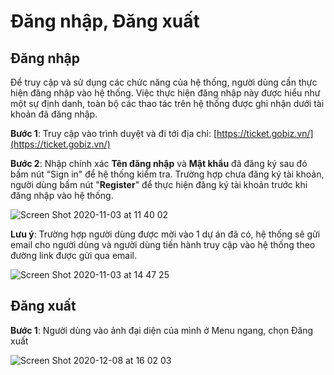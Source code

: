 # Đăng nhập, Đăng xuất

## Đăng nhập

Để truy cập và sử dụng các chức năng của hệ thống, người dùng cần thực hiện đăng nhập vào hệ thống. Việc thực hiện đăng nhập này được hiểu như một sự định danh, toàn bộ các thao tác trên hệ thống được ghi nhận dưới tài khoản đã đăng nhập.

**Bước 1**: Truy cập vào trình duyệt và đi tới địa chỉ: [https://ticket.gobiz.vn/](https://ticket.gobiz.vn/)

**Bước 2**: Nhập chính xác **Tên đăng nhập** và **Mật khẩu** đã đăng ký sau đó bấm nút “Sign in" để hệ thống kiểm tra. Trường hợp chưa đăng ký tài khoản, người dùng bấm nút "**Register**" để thực hiện đăng ký tài khoản trước khi đăng nhập vào hệ thống.

![Screen Shot 2020-11-03 at 11 40 02](https://user-images.githubusercontent.com/73808891/97950470-8ad85f00-1dc9-11eb-81c8-89d89f7b7eff.png)

**Lưu ý**: Trường hợp người dùng được mời vào 1 dự án đã có, hệ thống sẽ gửi email cho người dùng và người dùng tiến hành truy cập vào hệ thống theo đường link được gửi qua email.

![Screen Shot 2020-11-03 at 14 47 25](https://user-images.githubusercontent.com/73808891/97961111-3fcc4500-1de5-11eb-8897-6374511bfb76.png)

## Đăng xuất

**Bước 1**: Người dùng vào ảnh đại diện của mình ở Menu ngang, chọn Đăng xuất

![Screen Shot 2020-12-08 at 16 02 03](https://user-images.githubusercontent.com/73808891/101462414-c76e1c00-396e-11eb-9dcf-04414415ea7f.png)

